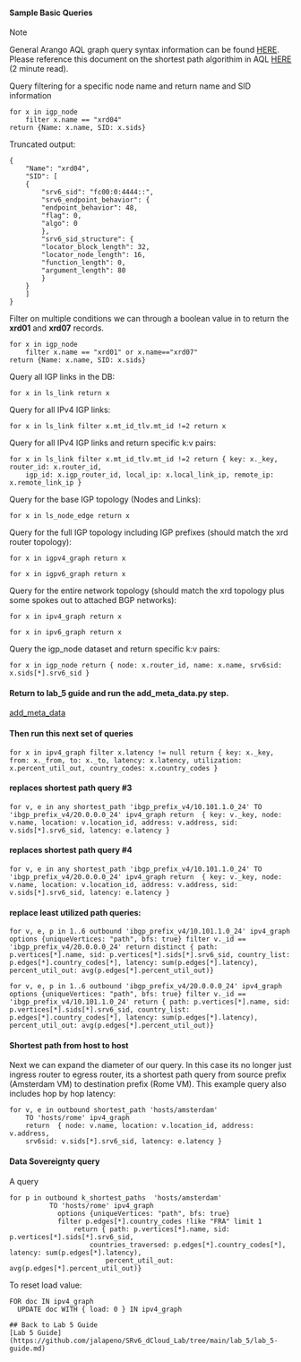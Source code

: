 #### Sample Basic Queries

> [!Note]
> General Arango AQL graph query syntax information can be found [HERE](https://www.arangodb.com/docs/stable/aql/graphs.html). Please reference this document on the shortest path algorithim in AQL [HERE](https://www.arangodb.com/docs/stable/aql/graphs-shortest-path.html) (2 minute read).

Query filtering for a specific node name and return name and SID information 
```
for x in igp_node 
    filter x.name == "xrd04"
return {Name: x.name, SID: x.sids}
```

Truncated output:
```
{
    "Name": "xrd04",
    "SID": [
    {
        "srv6_sid": "fc00:0:4444::",
        "srv6_endpoint_behavior": {
        "endpoint_behavior": 48,
        "flag": 0,
        "algo": 0
        },
        "srv6_sid_structure": {
        "locator_block_length": 32,
        "locator_node_length": 16,
        "function_length": 0,
        "argument_length": 80
        }
    }
    ]
}
```

Filter on multiple conditions we can through a boolean value in to return the **xrd01** and **xrd07** records.
```
for x in igp_node 
    filter x.name == "xrd01" or x.name=="xrd07"
return {Name: x.name, SID: x.sids}
```

Query all IGP links in the DB:
```
for x in ls_link return x
```
Query for all IPv4 IGP links:
```
for x in ls_link filter x.mt_id_tlv.mt_id !=2 return x
```
Query for all IPv4 IGP links and return specific k:v pairs:
```
for x in ls_link filter x.mt_id_tlv.mt_id !=2 return { key: x._key, router_id: x.router_id, 
    igp_id: x.igp_router_id, local_ip: x.local_link_ip, remote_ip: x.remote_link_ip }
```
Query for the base IGP topology (Nodes and Links):
```
for x in ls_node_edge return x
```

Query for the full IGP topology including IGP prefixes (should match the xrd router topology):
```
for x in igpv4_graph return x
```
```
for x in igpv6_graph return x
```
Query for the entire network topology (should match the xrd topology plus some spokes out to attached BGP networks):
```
for x in ipv4_graph return x
```
```
for x in ipv6_graph return x
```
Query the igp_node dataset and return specific k:v pairs:
```
for x in igp_node return { node: x.router_id, name: x.name, srv6sid: x.sids[*].srv6_sid }
```

#### Return to lab_5 guide and run the add_meta_data.py step. 
[add_meta_data](https://github.com/jalapeno/SRv6_dCloud_Lab/blob/main/lab_5/lab_5-guide.md#populating-the-db-with-external-data)

#### Then run this next set of queries
```
for x in ipv4_graph filter x.latency != null return { key: x._key, from: x._from, to: x._to, latency: x.latency, utilization: x.percent_util_out, country_codes: x.country_codes }
```

#### replaces shortest path query #3
```
for v, e in any shortest_path 'ibgp_prefix_v4/10.101.1.0_24' TO 'ibgp_prefix_v4/20.0.0.0_24' ipv4_graph return  { key: v._key, node: v.name, location: v.location_id, address: v.address, sid: v.sids[*].srv6_sid, latency: e.latency }
```

#### replaces shortest path query #4
```
for v, e in any shortest_path 'ibgp_prefix_v4/10.101.1.0_24' TO 'ibgp_prefix_v4/20.0.0.0_24' ipv4_graph return  { key: v._key, node: v.name, location: v.location_id, address: v.address, sid: v.sids[*].srv6_sid, latency: e.latency }
```

#### replace least utilized path queries:
```
for v, e, p in 1..6 outbound 'ibgp_prefix_v4/10.101.1.0_24' ipv4_graph options {uniqueVertices: "path", bfs: true} filter v._id == 'ibgp_prefix_v4/20.0.0.0_24' return distinct { path: p.vertices[*].name, sid: p.vertices[*].sids[*].srv6_sid, country_list: p.edges[*].country_codes[*], latency: sum(p.edges[*].latency), percent_util_out: avg(p.edges[*].percent_util_out)}

```
```
for v, e, p in 1..6 outbound 'ibgp_prefix_v4/20.0.0.0_24' ipv4_graph options {uniqueVertices: "path", bfs: true} filter v._id == 'ibgp_prefix_v4/10.101.1.0_24' return { path: p.vertices[*].name, sid: p.vertices[*].sids[*].srv6_sid, country_list: p.edges[*].country_codes[*], latency: sum(p.edges[*].latency), percent_util_out: avg(p.edges[*].percent_util_out)}

```

#### Shortest path from host to host
Next we can expand the diameter of our query. In this case its no longer just ingress router to egress router, its a shortest path query from source prefix (Amsterdam VM) to destination prefix (Rome VM). This example query also includes hop by hop latency:
```
for v, e in outbound shortest_path 'hosts/amsterdam' 
    TO 'hosts/rome' ipv4_graph 
    return  { node: v.name, location: v.location_id, address: v.address, 
    srv6sid: v.sids[*].srv6_sid, latency: e.latency }
```

#### Data Sovereignty query
A query
```
for p in outbound k_shortest_paths  'hosts/amsterdam' 
          TO 'hosts/rome' ipv4_graph 
            options {uniqueVertices: "path", bfs: true} 
            filter p.edges[*].country_codes !like "FRA" limit 1 
                return { path: p.vertices[*].name, sid: p.vertices[*].sids[*].srv6_sid, 
                    countries_traversed: p.edges[*].country_codes[*], latency: sum(p.edges[*].latency), 
                        percent_util_out: avg(p.edges[*].percent_util_out)}
```

To reset load value:
```
FOR doc IN ipv4_graph
  UPDATE doc WITH { load: 0 } IN ipv4_graph

## Back to Lab 5 Guide
[Lab 5 Guide](https://github.com/jalapeno/SRv6_dCloud_Lab/tree/main/lab_5/lab_5-guide.md)